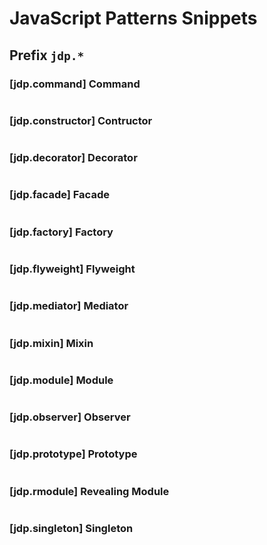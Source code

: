 # JavaScript Patterns Snippets

## Prefix `jdp.*`

### [jdp.command] Command

```javascript

```

### [jdp.constructor] Contructor

```javascript

```

### [jdp.decorator] Decorator

```javascript

```

### [jdp.facade] Facade

```javascript

```

### [jdp.factory] Factory

```javascript

```

### [jdp.flyweight] Flyweight

```javascript

```

### [jdp.mediator] Mediator

```javascript

```

### [jdp.mixin] Mixin

```javascript

```

### [jdp.module] Module

```javascript

```

### [jdp.observer] Observer

```javascript

```

### [jdp.prototype] Prototype

```javascript

```

### [jdp.rmodule] Revealing Module

```javascript

```

### [jdp.singleton] Singleton

```javascript

```
